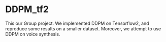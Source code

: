 # DDPM_tf2
This our Group project. We implemented DDPM on Tensorflow2, and reproduce some results on a smaller dataset. Moreover, we attempt to use DDPM on voice synthesis.
